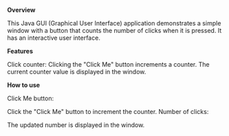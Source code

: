 **Overview**

This Java GUI (Graphical User Interface) application demonstrates a simple window with a button that counts the number of clicks when it is pressed. 
It has an interactive user interface.

**Features**

Click counter:
Clicking the "Click Me" button increments a counter.
The current counter value is displayed in the window.

**How to use**

Click Me button:

Click the "Click Me" button to increment the counter.
Number of clicks:

The updated number is displayed in the window.
